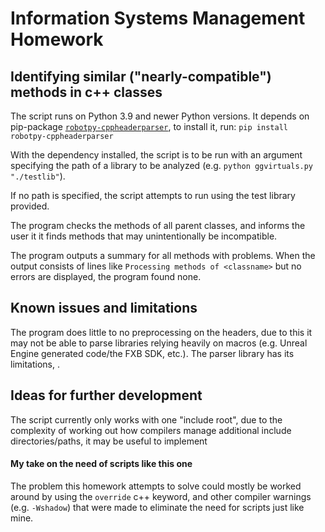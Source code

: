 # Information Systems Management Homework
## Identifying similar ("nearly-compatible") methods in c++ classes

The script runs on Python 3.9 and newer Python versions. 
It depends on pip-package [`robotpy-cppheaderparser`](https://github.com/robotpy/robotpy-cppheaderparser), to install it, run:
```pip install robotpy-cppheaderparser```

With the dependency installed, the script is to be run with an argument specifying the path of a library to be analyzed (e.g. `python ggvirtuals.py "./testlib"`).

If no path is specified, the script attempts to run using the test library provided.

The program checks the methods of all parent classes, and informs the user it it finds methods that may unintentionally be incompatible.

The program outputs a summary for all methods with problems. When the output consists of lines like `Processing methods of <classname>` but no errors are displayed, the program found none.

## Known issues and limitations
The program does little to no preprocessing on the headers, due to this it may not be able to parse libraries relying heavily on macros (e.g. Unreal Engine generated code/the FXB SDK, etc.). 
The parser library has its limitations, .

## Ideas for further development
The script currently only works with one "include root", due to the complexity of working out how compilers manage additional include directories/paths, it may be useful to implement 

#### My take on the need of scripts like this one
The problem this homework attempts to solve could mostly be worked around by using the `override` c++ keyword, and other compiler warnings (e.g. `-Wshadow`) that were made to eliminate the need for scripts just like mine.
